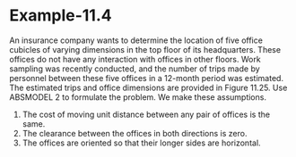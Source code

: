 # Example-11.4

An insurance company wants to determine the location of five office cubicles of varying dimensions in the top floor of its headquarters. These offices do not have any interaction with offices in other floors. Work sampling was recently conducted, and the number of trips made by personnel between these five offices in a 12-month period was estimated. The estimated trips and office dimensions are provided in Figure 11.25. Use ABSMODEL 2 to formulate the problem.
We make these assumptions.
 1. The cost of moving unit distance between any pair of offices is the same.
 2. The clearance between the offices in both directions is zero.
 3. The offices are oriented so that their longer sides are horizontal.
